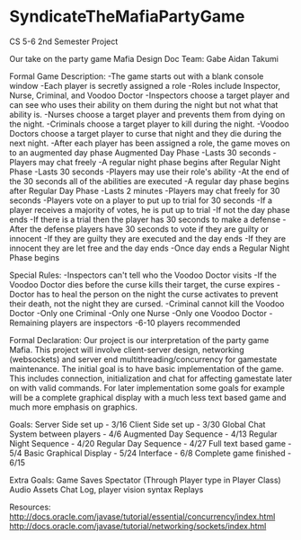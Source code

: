 SyndicateTheMafiaPartyGame
==========================

CS 5-6 2nd Semester Project

Our take on the party game Mafia
Design Doc
Team:
Gabe
Aidan
Takumi

Formal Game Description:
-The game starts out with a blank console window
-Each player is secretly assigned a role
-Roles include Inspector, Nurse, Criminal, and Voodoo Doctor
  -Inspectors choose a target player and can see who uses their ability on them during the night but not what that ability is.
	-Nurses choose a target player and prevents them from dying on the night.
	-Criminals choose a target player to kill during the night.
	-Voodoo Doctors choose a target player to curse that night and they die during the next
 night.
-After each player has been assigned a role, the game moves on to an augmented day phase
	Augmented Day Phase
		-Lasts 30 seconds
		-Players may chat freely
		-A regular night phase begins after
	Regular Night Phase
		-Lasts 30 seconds
		-Players may use their role's ability
		-At the end of the 30 seconds all of the abilities are executed
		-A regular day phase begins after
	Regular Day Phase
		-Lasts 2 minutes
		-Players may chat freely for 30 seconds
		-Players vote on a player to put up to trial for 30 seconds
		-If a player receives a majority of votes, he is put up to trial
		-If not the day phase ends
		-If there is a trial then the player has 30 seconds to make a defense
		-After the defense players have 30 seconds to vote if they are guilty or innocent
		-If they are guilty they are executed and the day ends
		-If they are innocent they are let free and the day ends
		-Once day ends a Regular Night Phase begins

Special Rules:
-Inspectors can't tell who the Voodoo Doctor visits
-If the Voodoo Doctor dies before the curse kills their target, the curse expires
-Doctor has to heal the person on the night the curse activates to prevent their death, not the night they are cursed.
-Criminal cannot kill the Voodoo Doctor
-Only one Criminal
-Only one Nurse
-Only one Voodoo Doctor
-Remaining players are inspectors
-6-10 players recommended

Formal Declaration:
Our project is our interpretation of the party game Mafia. This project will involve client-server design, networking (websockets) and server end multithreading/concurrency for gamestate maintenance. The initial goal is to have basic implementation of the game. This includes connection, initialization and chat for affecting gamestate later on with valid commands. For later implementation some goals for example will be a complete graphical display with a much less text based game and much more emphasis on graphics.

Goals:
Server Side set up - 3/16
Client Side set up - 3/30
Global Chat System between players - 4/6
Augmented Day Sequence - 4/13
Regular Night Sequence - 4/20
Regular Day Sequence - 4/27
Full text based game - 5/4
Basic Graphical Display - 5/24
Interface - 6/8
Complete game finished - 6/15

Extra Goals:
Game Saves
Spectator (Through Player type in Player Class)
Audio Assets
Chat Log, player vision syntax
Replays

Resources:
http://docs.oracle.com/javase/tutorial/essential/concurrency/index.html
http://docs.oracle.com/javase/tutorial/networking/sockets/index.html
